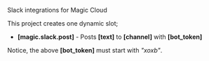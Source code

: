 Slack integrations for Magic Cloud

This project creates one dynamic slot;

* __[magic.slack.post]__ - Posts **[text]** to **[channel]** with **[bot_token]**

Notice, the above __[bot_token]__ must start with _"xoxb"_.
